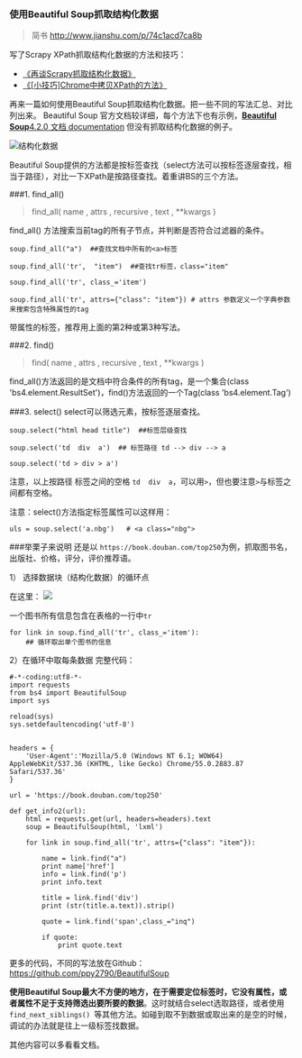 ### 使用Beautiful Soup抓取结构化数据
> 简书 http://www.jianshu.com/p/74c1acd7ca8b

写了Scrapy XPath抓取结构化数据的方法和技巧：
* [《再谈Scrapy抓取结构化数据》](http://www.jianshu.com/p/3d52e6046782)
* [《[小技巧]Chrome中拷贝XPath的方法》](http://www.jianshu.com/p/7408d3d3dcac)

再来一篇如何使用Beautiful Soup抓取结构化数据。把一些不同的写法汇总、对比列出来。
Beautiful Soup 官方文档较详细，每个方法下也有示例，[**Beautiful Soup**4.2.0 文档 documentation](https://www.crummy.com/software/BeautifulSoup/bs4/doc/index.zh.html)
但没有抓取结构化数据的例子。

![结构化数据](http://upload-images.jianshu.io/upload_images/938707-86ea88593eb762b1.png?imageMogr2/auto-orient/strip%7CimageView2/2/w/1240)


Beautiful Soup提供的方法都是按标签查找（select方法可以按标签逐层查找，相当于路径），对比一下XPath是按路径查找。着重讲BS的三个方法。

###1. find_all()
> find_all( name , attrs , recursive , text , **kwargs )

find_all() 方法搜索当前tag的所有子节点，并判断是否符合过滤器的条件。

```
soup.find_all("a")  ##查找文档中所有的<a>标签

```

```
soup.find_all('tr',  "item")  ##查找tr标签，class="item"

soup.find_all('tr', class_='item') 

soup.find_all('tr', attrs={"class": "item"}) # attrs 参数定义一个字典参数来搜索包含特殊属性的tag
```

带属性的标签，推荐用上面的第2种或第3种写法。


###2. find()
>find( name , attrs , recursive , text , **kwargs )

find_all()方法返回的是文档中符合条件的所有tag，是一个集合(class 'bs4.element.ResultSet')，find()方法返回的一个Tag(class 'bs4.element.Tag')


###3. select()
select可以筛选元素，按标签逐层查找。

```
soup.select("html head title")  ##标签层级查找

soup.select('td  div  a')  ## 标签路径 td --> div --> a

soup.select('td > div > a') 

```

注意，以上按路径 标签之间的空格 `td  div  a`，可以用`>`，但也要注意`>`与标签之间都有空格。

注意：select()方法指定标签属性可以这样用：
```
uls = soup.select('a.nbg')   # <a class="nbg">
```

###举栗子来说明
还是以 `https://book.douban.com/top250`为例，抓取图书名，出版社、价格，评分，评价推荐语。

1） 选择数据块（结构化数据）的循环点

在这里：
![](http://upload-images.jianshu.io/upload_images/938707-7f2f4cd6d1dc86b2.png?imageMogr2/auto-orient/strip%7CimageView2/2/w/1240)


一个图书所有信息包含在表格的一行中`tr`

```
for link in soup.find_all('tr', class_='item'):
    ## 循环取出单个图书的信息
```

2）在循环中取每条数据
完整代码：

```
#-*-coding:utf8-*-
import requests
from bs4 import BeautifulSoup
import sys

reload(sys)
sys.setdefaultencoding('utf-8')


headers = {
    'User-Agent':'Mozilla/5.0 (Windows NT 6.1; WOW64) AppleWebKit/537.36 (KHTML, like Gecko) Chrome/55.0.2883.87 Safari/537.36'
}

url = 'https://book.douban.com/top250'

def get_info2(url):
    html = requests.get(url, headers=headers).text
    soup = BeautifulSoup(html, 'lxml')

    for link in soup.find_all('tr', attrs={"class": "item"}):

        name = link.find("a")
        print name['href']
        info = link.find('p')
        print info.text

        title = link.find('div')
        print (str(title.a.text)).strip()

        quote = link.find('span',class_="inq")

        if quote:
            print quote.text
```


更多的代码，不同的写法放在Github：https://github.com/ppy2790/BeautifulSoup


**使用Beautiful Soup最大不方便的地方，在于需要定位标签时，它没有属性，或者属性不足于支持筛选出要所要的数据**。这时就结合select选取路径，或者使用`find_next_siblings() `等其他方法。如碰到取不到数据或取出来的是空的时候，调试的办法就是往上一级标签找数据。

其他内容可以多看看文档。
